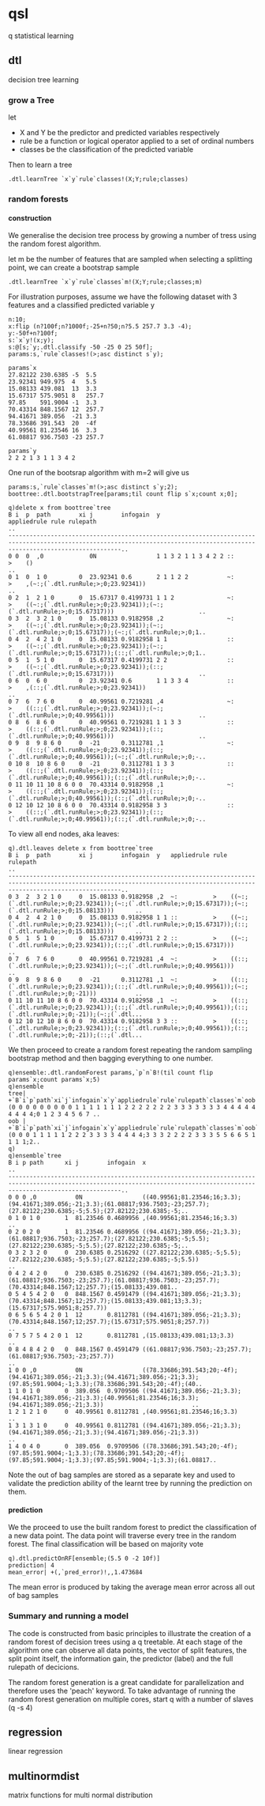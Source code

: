 # qsl
q statistical learning

## dtl
decision tree learning

### grow a Tree

let
 
* X and Y be the predictor and predicted variables respectively
* rule be a function or logical operator applied to a set of ordinal numbers
* classes be the classification of the predicted variable

Then to learn a tree 
```
.dtl.learnTree `x`y`rule`classes!(X;Y;rule;classes)
```

### random forests

#### construction
We generalise the decision tree process by growing a number of tress using the random forest algorithm. 

let m be the number of features that are sampled when selecting a splitting point, we can create a bootstrap sample  
```
.dtl.learnTree `x`y`rule`classes`m!(X;Y;rule;classes;m)
```
For illustration purposes, assume we have the following dataset with 3 features and a classified predicted variable y
```
n:10;
x:flip (n?100f;n?1000f;-25+n?50;n?5.5 257.7 3.3 -4);
y:-50f+n?100f;
s:`x`y!(x;y);
s:@[s;`y;.dtl.classify -50 -25 0 25 50f];
params:s,`rule`classes!(>;asc distinct s`y);

params`x
27.82122 230.6385 -5  5.5  
23.92341 949.975  4   5.5  
15.08133 439.081  13  3.3  
15.67317 575.9051 8   257.7
97.85    591.9004 -1  3.3  
70.43314 848.1567 12  257.7
94.41671 389.056  -21 3.3  
78.33686 391.543  20  -4f  
40.99561 81.23546 16  3.3  
61.08817 936.7503 -23 257.7

params`y
2 2 2 1 3 1 1 3 4 2
```
One run of the bootsrap algorithm with m=2 will give us 
```
params:s,`rule`classes`m!(>;asc distinct s`y;2);
boottree:.dtl.bootstrapTree[params;til count flip s`x;count x;0];

q)delete x from boottree`tree
B i  p  path        xi j        infogain  y                   appliedrule rule rulepath                                                                                     ..
----------------------------------------------------------------------------------------------------------------------------------------------------------------------------..
0 0  0  ,0             0N                 1 1 3 2 1 1 3 4 2 2 ::          >    ()                                                                                           ..
0 1  0  1 0         0  23.92341 0.6       2 1 1 2 2           ~:          >    ,(~:;(`.dtl.runRule;>;0;23.92341))                                                           ..
0 2  1  2 1 0       0  15.67317 0.4199731 1 1 2               ~:          >    ((~:;(`.dtl.runRule;>;0;23.92341));(~:;(`.dtl.runRule;>;0;15.67317)))                        ..
0 3  2  3 2 1 0     0  15.08133 0.9182958 ,2                  ~:          >    ((~:;(`.dtl.runRule;>;0;23.92341));(~:;(`.dtl.runRule;>;0;15.67317));(~:;(`.dtl.runRule;>;0;1..
0 4  2  4 2 1 0     0  15.08133 0.9182958 1 1                 ::          >    ((~:;(`.dtl.runRule;>;0;23.92341));(~:;(`.dtl.runRule;>;0;15.67317));(::;(`.dtl.runRule;>;0;1..
0 5  1  5 1 0       0  15.67317 0.4199731 2 2                 ::          >    ((~:;(`.dtl.runRule;>;0;23.92341));(::;(`.dtl.runRule;>;0;15.67317)))                        ..
0 6  0  6 0         0  23.92341 0.6       1 1 3 3 4           ::          >    ,(::;(`.dtl.runRule;>;0;23.92341))                                                           ..
0 7  6  7 6 0       0  40.99561 0.7219281 ,4                  ~:          >    ((::;(`.dtl.runRule;>;0;23.92341));(~:;(`.dtl.runRule;>;0;40.99561)))                        ..
0 8  6  8 6 0       0  40.99561 0.7219281 1 1 3 3             ::          >    ((::;(`.dtl.runRule;>;0;23.92341));(::;(`.dtl.runRule;>;0;40.99561)))                        ..
0 9  8  9 8 6 0     0  -21      0.3112781 ,1                  ~:          >    ((::;(`.dtl.runRule;>;0;23.92341));(::;(`.dtl.runRule;>;0;40.99561));(~:;(`.dtl.runRule;>;0;-..
0 10 8  10 8 6 0    0  -21      0.3112781 1 3 3               ::          >    ((::;(`.dtl.runRule;>;0;23.92341));(::;(`.dtl.runRule;>;0;40.99561));(::;(`.dtl.runRule;>;0;-..
0 11 10 11 10 8 6 0 0  70.43314 0.9182958 ,1                  ~:          >    ((::;(`.dtl.runRule;>;0;23.92341));(::;(`.dtl.runRule;>;0;40.99561));(::;(`.dtl.runRule;>;0;-..
0 12 10 12 10 8 6 0 0  70.43314 0.9182958 3 3                 ::          >    ((::;(`.dtl.runRule;>;0;23.92341));(::;(`.dtl.runRule;>;0;40.99561));(::;(`.dtl.runRule;>;0;-..
```

To view all end nodes, aka leaves:
```
q).dtl.leaves delete x from boottree`tree
B i  p  path        xi j        infogain  y   appliedrule rule rulepath                                                                                                     ..
----------------------------------------------------------------------------------------------------------------------------------------------------------------------------..
0 3  2  3 2 1 0     0  15.08133 0.9182958 ,2  ~:          >    ((~:;(`.dtl.runRule;>;0;23.92341));(~:;(`.dtl.runRule;>;0;15.67317));(~:;(`.dtl.runRule;>;0;15.08133)))      ..
0 4  2  4 2 1 0     0  15.08133 0.9182958 1 1 ::          >    ((~:;(`.dtl.runRule;>;0;23.92341));(~:;(`.dtl.runRule;>;0;15.67317));(::;(`.dtl.runRule;>;0;15.08133)))      ..
0 5  1  5 1 0       0  15.67317 0.4199731 2 2 ::          >    ((~:;(`.dtl.runRule;>;0;23.92341));(::;(`.dtl.runRule;>;0;15.67317)))                                        ..
0 7  6  7 6 0       0  40.99561 0.7219281 ,4  ~:          >    ((::;(`.dtl.runRule;>;0;23.92341));(~:;(`.dtl.runRule;>;0;40.99561)))                                        ..
0 9  8  9 8 6 0     0  -21      0.3112781 ,1  ~:          >    ((::;(`.dtl.runRule;>;0;23.92341));(::;(`.dtl.runRule;>;0;40.99561));(~:;(`.dtl.runRule;>;0;-21)))           ..
0 11 10 11 10 8 6 0 0  70.43314 0.9182958 ,1  ~:          >    ((::;(`.dtl.runRule;>;0;23.92341));(::;(`.dtl.runRule;>;0;40.99561));(::;(`.dtl.runRule;>;0;-21));(~:;(`.dtl...
0 12 10 12 10 8 6 0 0  70.43314 0.9182958 3 3 ::          >    ((::;(`.dtl.runRule;>;0;23.92341));(::;(`.dtl.runRule;>;0;40.99561));(::;(`.dtl.runRule;>;0;-21));(::;(`.dtl...
```
We then proceed to create a random forest repeating the random sampling bootstrap method and then bagging everything to one number.
```
q)ensemble:.dtl.randomForest params,`p`n`B!(til count flip params`x;count params`x;5)
q)ensemble
tree| +`B`i`p`path`xi`j`infogain`x`y`appliedrule`rule`rulepath`classes`m`oob!(0 0 0 0 0 0 0 0 0 1 1 1 1 1 1 1 2 2 2 2 2 2 2 3 3 3 3 3 3 3 4 4 4 4 4 4 4 4 4;0 1 2 3 4 5 6 7 ..
oob | +`B`i`p`path`xi`j`infogain`x`y`appliedrule`rule`rulepath`classes`m`oob`obs_y`pred_error!(0 0 0 1 1 1 1 1 2 2 2 3 3 3 3 4 4 4 4;3 3 3 2 2 2 2 3 3 3 5 5 6 6 5 1 1 1 1;2..
q)
q)ensemble`tree
B i p path      xi j        infogain  x                                                                                                                                     ..
----------------------------------------------------------------------------------------------------------------------------------------------------------------------------..
0 0 0 ,0           0N                 ((40.99561;81.23546;16;3.3);(94.41671;389.056;-21;3.3);(61.08817;936.7503;-23;257.7);(27.82122;230.6385;-5;5.5);(27.82122;230.6385;-5;..
0 1 0 1 0       1  81.23546 0.4689956 ,(40.99561;81.23546;16;3.3)                                                                                                           ..
0 2 0 2 0       1  81.23546 0.4689956 ((94.41671;389.056;-21;3.3);(61.08817;936.7503;-23;257.7);(27.82122;230.6385;-5;5.5);(27.82122;230.6385;-5;5.5);(27.82122;230.6385;-5;..
0 3 2 3 2 0     0  230.6385 0.2516292 ((27.82122;230.6385;-5;5.5);(27.82122;230.6385;-5;5.5);(27.82122;230.6385;-5;5.5))                                                    ..
0 4 2 4 2 0     0  230.6385 0.2516292 ((94.41671;389.056;-21;3.3);(61.08817;936.7503;-23;257.7);(61.08817;936.7503;-23;257.7);(70.43314;848.1567;12;257.7);(15.08133;439.081..
0 5 4 5 4 2 0   0  848.1567 0.4591479 ((94.41671;389.056;-21;3.3);(70.43314;848.1567;12;257.7);(15.08133;439.081;13;3.3);(15.67317;575.9051;8;257.7))                       ..
0 6 5 6 5 4 2 0 1  12       0.8112781 ((94.41671;389.056;-21;3.3);(70.43314;848.1567;12;257.7);(15.67317;575.9051;8;257.7))                                                 ..
0 7 5 7 5 4 2 0 1  12       0.8112781 ,(15.08133;439.081;13;3.3)                                                                                                            ..
0 8 4 8 4 2 0   0  848.1567 0.4591479 ((61.08817;936.7503;-23;257.7);(61.08817;936.7503;-23;257.7))                                                                         ..
1 0 0 ,0           0N                 ((78.33686;391.543;20;-4f);(94.41671;389.056;-21;3.3);(94.41671;389.056;-21;3.3);(97.85;591.9004;-1;3.3);(78.33686;391.543;20;-4f);(40..
1 1 0 1 0       0  389.056  0.9709506 ((94.41671;389.056;-21;3.3);(94.41671;389.056;-21;3.3);(40.99561;81.23546;16;3.3);(94.41671;389.056;-21;3.3))                         ..
1 2 1 2 1 0     0  40.99561 0.8112781 ,(40.99561;81.23546;16;3.3)                                                                                                           ..
1 3 1 3 1 0     0  40.99561 0.8112781 ((94.41671;389.056;-21;3.3);(94.41671;389.056;-21;3.3);(94.41671;389.056;-21;3.3))                                                    ..
1 4 0 4 0       0  389.056  0.9709506 ((78.33686;391.543;20;-4f);(97.85;591.9004;-1;3.3);(78.33686;391.543;20;-4f);(97.85;591.9004;-1;3.3);(97.85;591.9004;-1;3.3);(61.08817..
```
Note the out of bag samples are stored as a separate key and used to validate the prediction ability of the learnt tree by running the prediction on them.

#### prediction
We the proceed to use the built random forest to predict the classification of a new data point. The data point will traverse every tree in the random forest.
The final classification will be based on majority vote
```
q).dtl.predictOnRF[ensemble;(5.5 0 -2 10f)]
prediction| 4
mean_error| +(,`pred_error)!,,1.473684

```
The mean error is produced by taking the average mean error across all out of bag samples

### Summary and running a model

The code is constructed from basic principles to illustrate the creation of a random forest of decision trees using a q treetable. At each stage of the algorithm one can observe all data points, the vector of split features, the split point itself, the information gain, the predictor (label) and the full rulepath of decicions.

The random forest generation is a great candidate for parallelization and therefore uses the 'peach' keyword. To take advantage of running the random forest generation on multiple cores, start q with a number of slaves (q -s 4)

## regression
linear regression

## multinormdist
matrix functions for multi normal distribution
